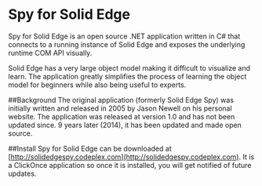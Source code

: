 Spy for Solid Edge
================

Spy for Solid Edge is an open source .NET application written in C# that connects to a running instance of Solid Edge and exposes the underlying runtime COM API visually.

Solid Edge has a very large object model making it difficult to visualize and learn. The application greatly simplifies the process of learning the object model for beginners while also being useful to experts.

##Background
The original application (formerly Solid Edge Spy) was initially written and released in 2005 by Jason Newell on his personal website. The application was released at version 1.0 and has not been updated since. 9 years later (2014), it has been updated and made open source. 

##Install
Spy for Solid Edge can be downloaded at [http://solidedgespy.codeplex.com](http://solidedgespy.codeplex.com). It is a ClickOnce application so once it is installed, you will get notified of future updates.
